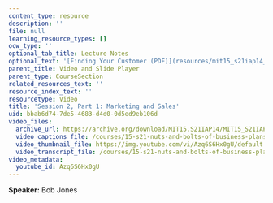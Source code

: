 ```yaml
---
content_type: resource
description: ''
file: null
learning_resource_types: []
ocw_type: ''
optional_tab_title: Lecture Notes
optional_text: '[Finding Your Customer (PDF)](resources/mit15_s21iap14_session2-1)'
parent_title: Video and Slide Player
parent_type: CourseSection
related_resources_text: ''
resource_index_text: ''
resourcetype: Video
title: 'Session 2, Part 1: Marketing and Sales'
uid: bbab6d74-7de5-4683-d4d0-0d5ed9eb106d
video_files:
  archive_url: https://archive.org/download/MIT15.S21IAP14/MIT15_S21IAP14_S2P1_300k.mp4
  video_captions_file: /courses/15-s21-nuts-and-bolts-of-business-plans-january-iap-2014/8906cbf06b7f51f7828fc7833999a030_Azq6S6Hx0gU.vtt
  video_thumbnail_file: https://img.youtube.com/vi/Azq6S6Hx0gU/default.jpg
  video_transcript_file: /courses/15-s21-nuts-and-bolts-of-business-plans-january-iap-2014/58d846fb67f45e70c3c97a024d9a9abc_Azq6S6Hx0gU.pdf
video_metadata:
  youtube_id: Azq6S6Hx0gU
---
```


**Speaker:** Bob Jones